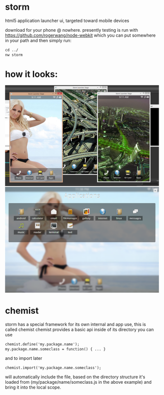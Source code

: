storm
=====

html5 application launcher ui, targeted toward mobile devices

download for your phone @ nowhere.
presently testing is run with https://github.com/rogerwang/node-webkit
which you can put somewhere in your path and then simply run:
	
	cd ../
	nw storm
	
how it looks:
=====

![Screenshot would be here..](docs/launch.png)
![Screenshot would be here..](docs/filemanager.png)
	
chemist
=====

storm has a special framework for its own internal and app use, this is called chemist
chemist provides a basic api inside of its directory you can use

	chemist.define('my.package.name');
	my.package.name.someclass = function() { ... }
	
and to import later

	chemist.import('my.package.name.someclass');
	
will automatically include the file, based on the directory structure it's loaded from (my/package/name/someclass.js in the above example)
and bring it into the local scope.